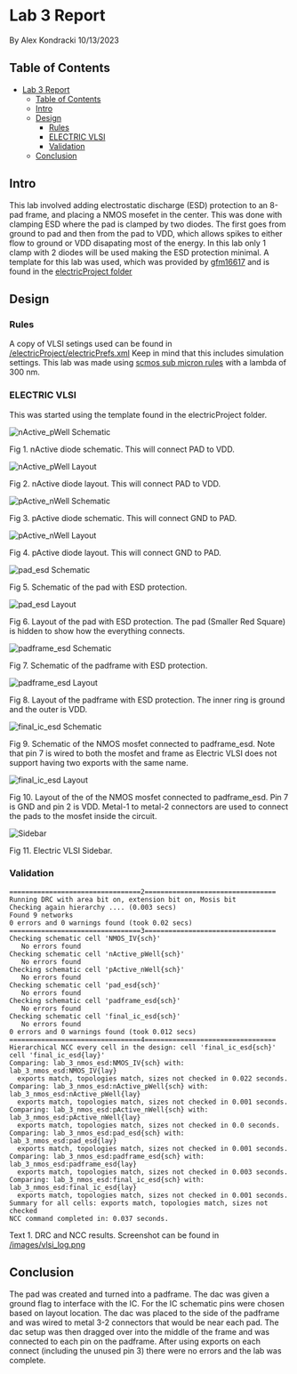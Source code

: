 # Lab 3 Report
By Alex Kondracki
10/13/2023

## Table of Contents
- [Lab 3 Report](#lab-3-report)
  - [Table of Contents](#table-of-contents)
  - [Intro](#intro)
  - [Design](#design)
    - [Rules](#rules)
    - [ELECTRIC VLSI](#electric-vlsi)
    - [Validation](#validation)
  - [Conclusion](#conclusion)

## Intro
This lab involved adding electrostatic discharge (ESD) protection to an 8-pad frame, and placing a NMOS mosefet in the center. This was done with clamping ESD where the pad is clamped by two diodes. The first goes from ground to pad and then from the pad to VDD, which allows spikes to either flow to ground or VDD disapating most of the energy. In this lab only 1 clamp with 2 diodes will be used making the ESD protection minimal. A template for this lab was used, which was provided by [gfm16617](http://github.com/gfm16617) and is found in the [electricProject folder](http://www.github.com/alexk-school/ENCE_3501_VLSI_Class2023/tree/main/Lab3/electricProject)

## Design

### Rules

A copy of VLSI setings used can be found in  [/electricProject/electricPrefs.xml](http://raw.githubusercontent.com/alexk-school/ENCE_3501_VLSI_Class2023/main/Lab3/electricProject/electricPrefs.xml) Keep in mind that this includes simulation settings. This lab was made using [scmos sub micron rules](http://bears.ece.ucsb.edu/class/ece224a/scmos/scmos-main.html) with a lambda of 300 nm.

### ELECTRIC VLSI

This was started using the template found in the electricProject folder.

![nActive_pWell Schematic](http://raw.githubusercontent.com/alexk-school/ENCE_3501_VLSI_Class2023/main/Lab3/images/nActive_pWell_sch.png)

Fig 1. nActive diode schematic. This will connect PAD to VDD.

![nActive_pWell Layout](http://raw.githubusercontent.com/alexk-school/ENCE_3501_VLSI_Class2023/main/Lab3/images/nActive_pWell_lay.png)

Fig 2. nActive diode layout. This will connect PAD to VDD.

![pActive_nWell Schematic](http://raw.githubusercontent.com/alexk-school/ENCE_3501_VLSI_Class2023/main/Lab3/images/pActive_nWell_sch.png)

Fig 3. pActive diode schematic. This will connect GND to PAD.

![pActive_nWell Layout](http://raw.githubusercontent.com/alexk-school/ENCE_3501_VLSI_Class2023/main/Lab3/images/pActive_nWell_lay.png)

Fig 4. pActive diode layout. This will connect GND to PAD.

![pad_esd Schematic](http://raw.githubusercontent.com/alexk-school/ENCE_3501_VLSI_Class2023/main/Lab3/images/pad_esd_sch.png)

Fig 5. Schematic of the pad with ESD protection.

![pad_esd Layout](http://raw.githubusercontent.com/alexk-school/ENCE_3501_VLSI_Class2023/main/Lab3/images/pad_esd_lay.png)

Fig 6. Layout of the pad with ESD protection. The pad (Smaller Red Square) is hidden to show how the everything connects.

![padframe_esd Schematic](http://raw.githubusercontent.com/alexk-school/ENCE_3501_VLSI_Class2023/main/Lab3/images/padframe_esd_sch.png)

Fig 7. Schematic of the padframe with ESD protection. 

![padframe_esd Layout](http://raw.githubusercontent.com/alexk-school/ENCE_3501_VLSI_Class2023/main/Lab3/images/padframe_esd_lay.png)

Fig 8. Layout of the padframe with ESD protection. The inner ring is ground and the outer is VDD.

![final_ic_esd Schematic](http://raw.githubusercontent.com/alexk-school/ENCE_3501_VLSI_Class2023/main/Lab3/images/fiinal_ic_esd_sch.png)

Fig 9. Schematic of the NMOS mosfet connected to padframe_esd. Note that pin 7 is wired to both the mosfet and frame as Electric VLSI does not support having two exports with the same name. 

![final_ic_esd Layout](http://raw.githubusercontent.com/alexk-school/ENCE_3501_VLSI_Class2023/main/Lab3/images/fiinal_ic_esd_lay.png)

Fig 10. Layout of the of the NMOS mosfet connected to padframe_esd. Pin 7 is GND and pin 2 is VDD. Metal-1 to metal-2 connectors are used to connect the pads to the mosfet inside the circuit.

![Sidebar](http://raw.githubusercontent.com/alexk-school/ENCE_3501_VLSI_Class2023/main/Lab3/images/sidebar.png)

Fig 11. Electric VLSI Sidebar.

### Validation

```
=================================2=================================
Running DRC with area bit on, extension bit on, Mosis bit
Checking again hierarchy .... (0.003 secs)
Found 9 networks
0 errors and 0 warnings found (took 0.02 secs)
=================================3=================================
Checking schematic cell 'NMOS_IV{sch}'
   No errors found
Checking schematic cell 'nActive_pWell{sch}'
   No errors found
Checking schematic cell 'pActive_nWell{sch}'
   No errors found
Checking schematic cell 'pad_esd{sch}'
   No errors found
Checking schematic cell 'padframe_esd{sch}'
   No errors found
Checking schematic cell 'final_ic_esd{sch}'
   No errors found
0 errors and 0 warnings found (took 0.012 secs)
=================================4=================================
Hierarchical NCC every cell in the design: cell 'final_ic_esd{sch}'  cell 'final_ic_esd{lay}'
Comparing: lab_3_nmos_esd:NMOS_IV{sch} with: lab_3_nmos_esd:NMOS_IV{lay}
  exports match, topologies match, sizes not checked in 0.022 seconds.
Comparing: lab_3_nmos_esd:nActive_pWell{sch} with: lab_3_nmos_esd:nActive_pWell{lay}
  exports match, topologies match, sizes not checked in 0.001 seconds.
Comparing: lab_3_nmos_esd:pActive_nWell{sch} with: lab_3_nmos_esd:pActive_nWell{lay}
  exports match, topologies match, sizes not checked in 0.0 seconds.
Comparing: lab_3_nmos_esd:pad_esd{sch} with: lab_3_nmos_esd:pad_esd{lay}
  exports match, topologies match, sizes not checked in 0.001 seconds.
Comparing: lab_3_nmos_esd:padframe_esd{sch} with: lab_3_nmos_esd:padframe_esd{lay}
  exports match, topologies match, sizes not checked in 0.003 seconds.
Comparing: lab_3_nmos_esd:final_ic_esd{sch} with: lab_3_nmos_esd:final_ic_esd{lay}
  exports match, topologies match, sizes not checked in 0.001 seconds.
Summary for all cells: exports match, topologies match, sizes not checked
NCC command completed in: 0.037 seconds.
```

Text 1. DRC and NCC results. Screenshot can be found in [/images/vlsi_log.png](http://raw.githubusercontent.com/alexk-school/ENCE_3501_VLSI_Class2023/main/Lab3/images/vlsi_log.png)

## Conclusion

The pad was created and turned into a padframe. The dac was given a ground flag to interface with the IC. For the IC schematic pins were chosen based on layout location. The dac was placed to the side of the padframe and was wired to metal 3-2 connectors that would be near each pad. The dac setup was then dragged over into the middle of the frame and was connected to each pin on the padframe. After using exports on each connect (including the unused pin 3) there were no errors and the lab was complete.
